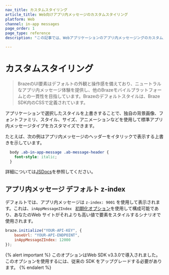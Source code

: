 ```yaml
---
nav_title: カスタムスタイリング
article_title: Web向けアプリ内メッセージのカスタムスタイリング
platform: Web
channel: in-app messages
page_order: 1
page_type: reference
description: "この記事では、Webアプリケーションのアプリ内メッセージングのカスタムスタイリングについて説明します。"

---
```


# カスタムスタイリング

> BrazeのUI要素はデフォルトの外観と操作感を備えており、ニュートラルなアプリ内メッセージ体験を提供し、他のBrazeモバイルプラットフォームとの一貫性を目指しています。Brazeのデフォルトスタイルは、Braze SDK内のCSSで定義されています。 

アプリケーションで選択したスタイルを上書きすることで、独自の背景画像、フォントファミリ、スタイル、サイズ、アニメーションなどを使用して標準アプリ内メッセージタイプをカスタマイズできます。 

たとえば、次の例はアプリ内メッセージのヘッダーをイタリックで表示する上書きを示しています。

```css
  body .ab-in-app-message .ab-message-header {
    font-style: italic;
  }
```

詳細については[JSDocs][2]を参照してください。

## アプリ内メッセージ デフォルト z-index

デフォルトでは、アプリ内メッセージは `z-index: 9001` を使用して表示されます。これは、`inAppMessageZIndex ` [初期化オプション][41]を使用して構成可能であり、あなたのWeb サイトがそれよりも高い値で要素をスタイルするシナリオで使用されます。

```javascript
braze.initialize("YOUR-API-KEY", {
    baseUrl: "YOUR-API-ENDPOINT",
    inAppMessageZIndex: 12000
});
```

{% alert important %}
このオプションはWeb SDK v3.3.0で導入されました。このオプションを使用するには、従来の SDK をアップグレードする必要があります。
{% endalert %}

[2]: https://js.appboycdn.com/web-sdk/latest/doc/classes/braze.inappmessage.html
[15]: https://fontawesome.com/?from=io
[41]: https://js.appboycdn.com/web-sdk/latest/doc/modules/braze.html#initializationoptions
